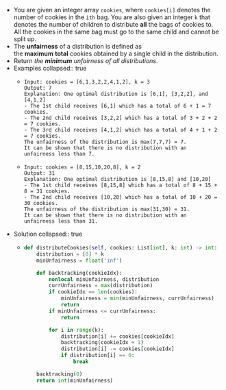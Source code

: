 - You are given an integer array `cookies`, where `cookies[i]` denotes the number of cookies in the `ith` bag. You are also given an integer `k` that denotes the number of children to distribute **all** the bags of cookies to. All the cookies in the same bag must go to the same child and cannot be split up.
- The **unfairness** of a distribution is defined as the **maximum** **total** cookies obtained by a single child in the distribution.
- Return *the **minimum** unfairness of all distributions*.
- Examples
  collapsed:: true
	- ```
	  Input: cookies = [6,1,3,2,2,4,1,2], k = 3
	  Output: 7
	  Explanation: One optimal distribution is [6,1], [3,2,2], and [4,1,2]
	  - The 1st child receives [6,1] which has a total of 6 + 1 = 7 cookies.
	  - The 2nd child receives [3,2,2] which has a total of 3 + 2 + 2 = 7 cookies.
	  - The 3rd child receives [4,1,2] which has a total of 4 + 1 + 2 = 7 cookies.
	  The unfairness of the distribution is max(7,7,7) = 7.
	  It can be shown that there is no distribution with an unfairness less than 7.
	  ```
	- ```
	  Input: cookies = [8,15,10,20,8], k = 2
	  Output: 31
	  Explanation: One optimal distribution is [8,15,8] and [10,20]
	  - The 1st child receives [8,15,8] which has a total of 8 + 15 + 8 = 31 cookies.
	  - The 2nd child receives [10,20] which has a total of 10 + 20 = 30 cookies.
	  The unfairness of the distribution is max(31,30) = 31.
	  It can be shown that there is no distribution with an unfairness less than 31.
	  ```
- Solution
  collapsed:: true
	- ```python
	  def distributeCookies(self, cookies: List[int], k: int) -> int:
	      distribution = [0] * k
	      minUnfairness = float('inf')
	  
	      def backtracking(cookieIdx):
	          nonlocal minUnfairness, distribution
	          currUnfairness = max(distribution)
	          if cookieIdx == len(cookies):
	              minUnfairness = min(minUnfairness, currUnfairness)
	              return
	          if minUnfairness <= currUnfairness:
	              return
	  
	          for i in range(k):
	              distribution[i] += cookies[cookieIdx]
	              backtracking(cookieIdx + 1)
	              distribution[i] -= cookies[cookieIdx]
	              if distribution[i] == 0:
	                  break
	  
	      backtracking(0)
	      return int(minUnfairness)
	  ```